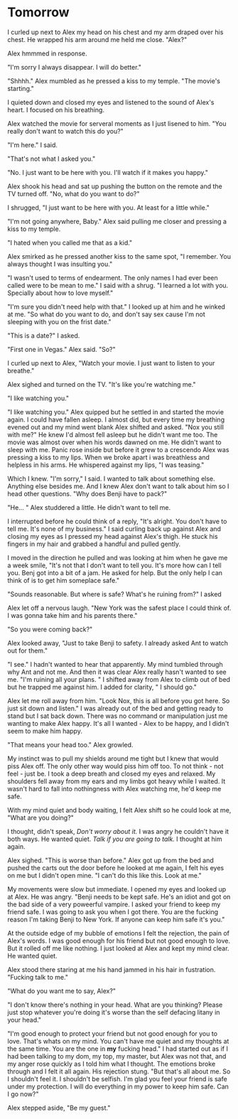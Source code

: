 # Tomorrow

I curled up next to Alex my head on his chest and my arm draped over his chest.  He wrapped his arm around me held me close.  "Alex?"

Alex hmmmed in response.

"I'm sorry I always disappear. I will do better."

"Shhhh."  Alex mumbled as he pressed a kiss to my temple.  "The movie's starting."

I quieted down and closed my eyes and listened to the sound of Alex's heart.  I focused on his breathing.  

Alex watched the movie for serveral moments as I just lisened to him.  "You really don't want to watch this do you?"

"I'm here."  I said.

"That's not what I asked you."

"No.  I just want to be here with you.  I'll watch if it makes you happy."

Alex shook his head and sat up pushing the button on the remote and the TV turned off.  "No, what do you want to do?"

I shrugged, "I just want to be here with you.  At least for a little while."

"I'm not going anywhere, Baby."  Alex said pulling me closer and pressing a kiss to my temple.

"I hated when you called me that as a kid."

Alex smirked as he pressed another kiss to the same spot, "I remember.  You always thought I was insulting you."

"I wasn't used to terms of endearment.  The only names I had ever been called were to be mean to me." I said with a shrug.  "I learned a lot with you.  Specially about how to love myself."

"I'm sure you didn't need help with that."  I looked up at him and he winked at me.  "So what do you want to do, and don't say sex cause I'm not sleeping with you on the frist date."

"This is a date?" I asked.

"First one in Vegas."  Alex said.  "So?"

I curled up next to Alex, "Watch your movie.  I just want to listen to your breathe."

Alex sighed and turned on the TV.  "It's like you're watching me."

"I like watching you."

"I like watching you." Alex quipped but he settled in and started the movie again.  I could have fallen asleep.  I almost did, but every time my breathing evened out and my mind went blank Alex shifted and asked. "Nox you still with me?" He knew I'd almost fell asleep but he didn't want me too.  The movie was almost over when his words dawned on me.  He didn't want to sleep with me.  Panic rose inside but before it grew to a crescendo Alex was pressing a kiss to my lips.  When we broke apart i was breathless and helpless in his arms.  He whispered against my lips, "I was teasing."

Which I knew.  "I'm sorry," I said.  I wanted to talk about something else. Anything else besides me. And I knew Alex don't want to talk about him so I head other questions.  "Why does Benji have to pack?"

"He… " Alex studdered a little.  He didn't want to tell me.

I interrupted before he could think of a reply, "It's alright. You don't have to tell me. It's none of my business." I said curling back up against Alex and closing my eyes as I pressed my head against Alex's thigh.   He stuck his fingers in my hair and grabbed a handful and pulled gently. 

I moved in the direction he pulled and was looking at him when he gave me a week smile, "It's not that I don't want to tell you. It's more how can I tell you. Benj got into a bit of a jam.  He asked for help.  But the only help I can think of is to get him someplace safe."

"Sounds reasonable.  But where is safe? What's he ruining from?" I asked 

Alex let off a nervous laugh. "New York was the safest place I could think of.  I was gonna take him and his parents there."

"So you were coming back?"

Alex looked away, "Just to take Benji to safety. I already asked Ant to watch out for them."

"I see." I hadn't wanted to hear that apparently.  My mind tumbled through why Ant and not me. And then it was clear Alex really hasn't wanted to see me. "I'm ruining all your plans. " I shifted away from Alex to climb out of bed but he trapped me against him. I added for clarity, " I should go."

Alex let me roll away from him.  "Look Nox, this is all before you got here.  So just sit down and listen."  I was already out of the bed and getting ready to stand but I sat back down.  There was no command or manipulation just me wanting to make Alex happy.  It's all I wanted - Alex to be happy, and I didn't seem to make him happy.

"That means your head too."  Alex growled.

My instinct was to pull my shields around me tight but I knew that would piss Alex off.  The only other way would piss him off too.  To not think - not feel - just be.  I took a deep breath and closed my eyes and relaxed.    My shoulders fell away from my ears and my limbs got heavy while I waited.  It wasn't hard to fall into nothingness with Alex watching me, he'd keep me safe.  

With my mind quiet and body waiting, I felt Alex shift so he could look at me, "What are you doing?"

I thought, didn't speak, _Don't worry about it._  I was angry he couldn't have it both ways.  He wanted quiet.  _Talk if you are going to talk._ I thought at him again.

Alex sighed.  "This is worse than before."  Alex got up from the bed and pushed the carts out the door before he looked at me again, I felt his eyes on me but I didn't open mine.  "I can't do this like this.  Look at me."

My movements were slow but immediate.  I opened my eyes and looked up at Alex.  He was angry.  "Benji needs to be kept safe.  He's an idiot and got on the bad side of a very poweerful vampire.  I asked your friend to keep my friend safe.  I was going to ask you when I got there.  You are the fucking reason I'm taking Benji to New York.  If anyone can keep him safe it's you."

At the outside edge of my bubble of emotions I felt the rejection, the pain of Alex's words.  I was good enough for his friend but not good enough to love.  But it rolled off me like nothing.  I just looked at Alex and kept my mind clear.  He wanted quiet.

Alex stood there staring at me his hand jammed in his hair in fustration.  "Fucking talk to me."

"What do you want me to say, Alex?"

"I don't know there's nothing in your head.  What are you thinking?  Please just stop whatever you're doing it's worse than the self defacing litany in your head."

"I'm good enough to protect your friend but not good enough for you to love.  That's whats on my mind.  You can't have me quiet and my thoughts at the same time.  You are the one in **my** fucking head."  I had started out as if I had been talking to my dom, my top, my master, but Alex was not that, and my anger rose quickly as I told him what I thought.  The emotions broke through and I felt it all again.  His rejection stung.  "But that's all about me.  So I shouldn't feel it.  I shouldn't be selfish.  I'm glad you feel your friend is safe under my protection.  I will do everything in my power to keep him safe.  Can I go now?"

Alex stepped aside, "Be my guest."





